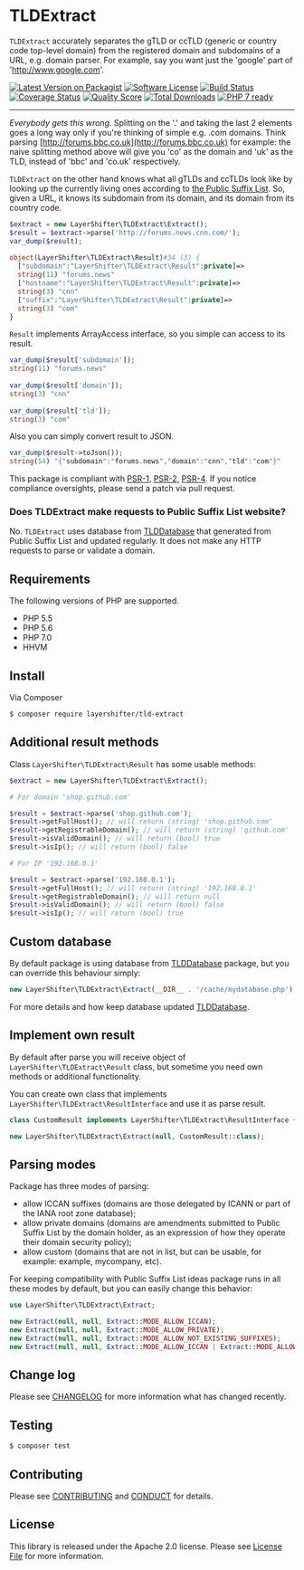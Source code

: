 # TLDExtract

`TLDExtract` accurately separates the gTLD or ccTLD (generic or country code top-level domain) from the registered domain and subdomains of a URL, e.g. domain parser. For example, say you want just the 'google' part of 'http://www.google.com'.

[![Latest Version on Packagist][ico-version]][link-packagist]
[![Software License][ico-license]](LICENSE.md)
[![Build Status][ico-travis]][link-travis]
[![Coverage Status][ico-scrutinizer]][link-scrutinizer]
[![Quality Score][ico-code-quality]][link-code-quality]
[![Total Downloads][ico-downloads]][link-downloads]
[![PHP 7 ready](icon-php7ready)][link-travis]

---

*Everybody gets this wrong.* Splitting on the '.' and taking the last 2 elements goes a long way only if you're thinking of simple e.g. .com domains. Think parsing [http://forums.bbc.co.uk](http://forums.bbc.co.uk) for example: the naive splitting method above will give you 'co' as the domain and 'uk' as the TLD, instead of 'bbc' and 'co.uk' respectively.

`TLDExtract` on the other hand knows what all gTLDs and ccTLDs look like by looking up the currently living ones according to [the Public Suffix List](http://www.publicsuffix.org). So, given a URL, it knows its subdomain from its domain, and its domain from its country code.

```php
$extract = new LayerShifter\TLDExtract\Extract();
$result = $extract->parse('http://forums.news.cnn.com/');
var_dump($result);
    
object(LayerShifter\TLDExtract\Result)#34 (3) {
  ["subdomain":"LayerShifter\TLDExtract\Result":private]=>
  string(11) "forums.news"
  ["hostname":"LayerShifter\TLDExtract\Result":private]=>
  string(3) "cnn"
  ["suffix":"LayerShifter\TLDExtract\Result":private]=>
  string(3) "com"
}
```
`Result` implements ArrayAccess interface, so you simple can access to its result.
```php
var_dump($result['subdomain']);
string(11) "forums.news"
    
var_dump($result['domain']);
string(3) "cnn"
    
var_dump($result['tld']);
string(3) "com"
```
Also you can simply convert result to JSON.
```php
var_dump($result->toJson());
string(54) "{"subdomain":"forums.news","domain":"cnn","tld":"com"}"
```
This package is compliant with [PSR-1][], [PSR-2][], [PSR-4][]. If you notice compliance oversights, please send a patch via pull request.

### Does TLDExtract make requests to Public Suffix List website?

No. `TLDExtract` uses database from [TLDDatabase](https://github.com/layershifter/TLDDatabase) that generated from Public Suffix List and updated regularly. It does not make any HTTP requests to parse or validate a domain.

## Requirements

The following versions of PHP are supported.

* PHP 5.5
* PHP 5.6
* PHP 7.0
* HHVM

## Install

Via Composer

``` bash
$ composer require layershifter/tld-extract
```
## Additional result methods

Class `LayerShifter\TLDExtract\Result` has some usable methods:
```php
$extract = new LayerShifter\TLDExtract\Extract();

# For domain 'shop.github.com'

$result = $extract->parse('shop.github.com');
$result->getFullHost(); // will return (string) 'shop.github.com'
$result->getRegistrableDomain(); // will return (string) 'github.com'
$result->isValidDomain(); // will return (bool) true
$result->isIp(); // will return (bool) false

# For IP '192.168.0.1'

$result = $extract->parse('192.168.0.1');
$result->getFullHost(); // will return (string) '192.168.0.1'
$result->getRegistrableDomain(); // will return null
$result->isValidDomain(); // will return (bool) false
$result->isIp(); // will return (bool) true
```
## Custom database

By default package is using database from [TLDDatabase](https://github.com/layershifter/TLDDatabase) package, but you can override this behaviour simply:
```php
new LayerShifter\TLDExtract\Extract(__DIR__ . '/cache/mydatabase.php');
```
For more details and how keep database updated [TLDDatabase](https://github.com/layershifter/TLDDatabase).

## Implement own result

By default after parse you will receive object of `LayerShifter\TLDExtract\Result` class, but sometime you need own methods or additional functionality.

You can create own class that implements `LayerShifter\TLDExtract\ResultInterface` and use it as parse result.
```php
class CustomResult implements LayerShifter\TLDExtract\ResultInterface {}

new LayerShifter\TLDExtract\Extract(null, CustomResult::class);
```

## Parsing modes

Package has three modes of parsing:
* allow ICCAN suffixes (domains are those delegated by ICANN or part of the IANA root zone database);
* allow private domains (domains are amendments submitted to Public Suffix List by the domain holder, as an expression of how they operate their domain security policy);
* allow custom (domains that are not in list, but can be usable, for example: example, mycompany, etc).

For keeping compatibility with Public Suffix List ideas package runs in all these modes by default, but you can easily change this behavior:
```php
use LayerShifter\TLDExtract\Extract;

new Extract(null, null, Extract::MODE_ALLOW_ICCAN);
new Extract(null, null, Extract::MODE_ALLOW_PRIVATE);
new Extract(null, null, Extract::MODE_ALLOW_NOT_EXISTING_SUFFIXES);
new Extract(null, null, Extract::MODE_ALLOW_ICCAN | Extract::MODE_ALLOW_PRIVATE);
```

## Change log

Please see [CHANGELOG](CHANGELOG.md) for more information what has changed recently.

## Testing
``` bash
$ composer test
```

## Contributing

Please see [CONTRIBUTING](CONTRIBUTING.md) and [CONDUCT](CONDUCT.md) for details.

## License

This library is released under the Apache 2.0 license. Please see [License File](LICENSE) for more information.

[PSR-1]: https://github.com/php-fig/fig-standards/blob/master/accepted/PSR-1-basic-coding-standard.md
[PSR-2]: https://github.com/php-fig/fig-standards/blob/master/accepted/PSR-2-coding-style-guide.md
[PSR-4]: https://github.com/php-fig/fig-standards/blob/master/accepted/PSR-4-autoloader.md

[ico-version]: https://img.shields.io/packagist/v/layershifter/TLDExtract.svg?style=flat-square
[ico-license]: https://img.shields.io/badge/license-MIT-brightgreen.svg?style=flat-square
[ico-travis]: https://img.shields.io/travis/layershifter/TLDExtract/master.svg?style=flat-square
[ico-scrutinizer]: https://img.shields.io/scrutinizer/coverage/g/layershifter/TLDExtract.svg?style=flat-square
[ico-code-quality]: https://img.shields.io/scrutinizer/g/layershifter/TLDExtract.svg?style=flat-square
[ico-downloads]: https://img.shields.io/packagist/dt/layershifter/TLDExtract.svg?style=flat-square
[ico-php7ready]: http://php7ready.timesplinter.ch/layershifter/TLDExtract/master/badge.svg

[link-packagist]: https://packagist.org/packages/layershifter/TLDExtract
[link-travis]: https://travis-ci.org/layershifter/TLDExtract
[link-scrutinizer]: https://scrutinizer-ci.com/g/layershifter/TLDExtract/code-structure
[link-code-quality]: https://scrutinizer-ci.com/g/layershifter/TLDExtract
[link-downloads]: https://packagist.org/packages/layershifter/TLDExtract
